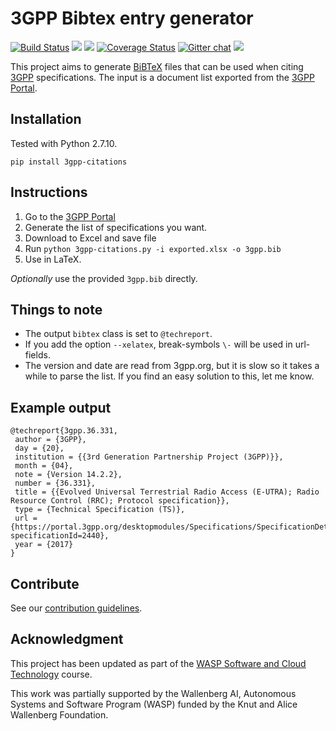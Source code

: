 # 3GPP Bibtex entry generator

[![Build Status](https://travis-ci.org/martisak/3gpp-citations.svg?branch=master)](https://travis-ci.org/martisak/3gpp-citations) ![](https://img.shields.io/github/issues-raw/martisak/3gpp-citations.svg?style=flat) ![](https://img.shields.io/github/license/martisak/3gpp-citations.svg?style=flat) [![Coverage Status](https://coveralls.io/repos/github/martisak/3gpp-citations/badge.svg?branch=master)](https://coveralls.io/github/martisak/3gpp-citations?branch=master) [![Gitter chat](https://badges.gitter.im/martisak/3gpp-citations.png)](https://gitter.im/3gpp-citations/community "Gitter chat") [![](https://img.shields.io/pypi/v/3gpp-citations.svg?style=flat)](https://test.pypi.org/project/3gpp-citations/)

This project aims to generate [BiBTeX](http://www.bibtex.org/) files that
can be used when citing [3GPP](3gpp.org) specifications. The input is a document list exported from the [3GPP Portal](https://portal.3gpp.org/).

## Installation

Tested with Python 2.7.10.

`pip install 3gpp-citations`

## Instructions

1. Go to the [3GPP Portal](https://portal.3gpp.org/#55936-specifications)
2. Generate the list of specifications you want.
3. Download to Excel and save file
4. Run `python 3gpp-citations.py -i exported.xlsx -o 3gpp.bib`
5. Use in LaTeX.

*Optionally* use the provided `3gpp.bib` directly.

## Things to note

* The output `bibtex` class is set to `@techreport`.
* If you add the option `--xelatex`, break-symbols `\-` will be used in url-fields.
* The version and date are read from 3gpp.org, but it is slow so it takes a while to parse the list. If you find an easy solution to this, let me know.

## Example output

~~~
@techreport{3gpp.36.331,
 author = {3GPP},
 day = {20},
 institution = {{3rd Generation Partnership Project (3GPP)}},
 month = {04},
 note = {Version 14.2.2},
 number = {36.331},
 title = {{Evolved Universal Terrestrial Radio Access (E-UTRA); Radio Resource Control (RRC); Protocol specification}},
 type = {Technical Specification (TS)},
 url = {https://portal.3gpp.org/desktopmodules/Specifications/SpecificationDetails.aspx?specificationId=2440},
 year = {2017}
}
~~~

## Contribute

See our [contribution guidelines](CONTRIBUTING.md).

## Acknowledgment

This project has been updated as part of the [WASP Software and Cloud Technology](http://wasp-sweden.org/graduate-school/courses/software-and-cloud-technology-spring-2019/) course.

This work was partially supported by the Wallenberg AI, Autonomous Systems and Software Program (WASP) funded by the Knut and Alice Wallenberg Foundation.
